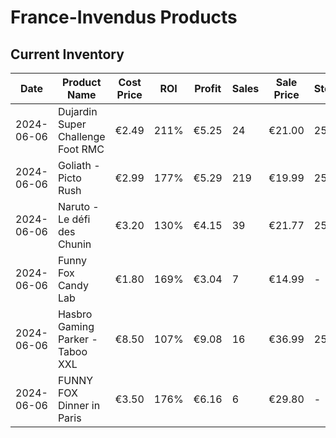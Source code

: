 # France-Invendus Products

## Current Inventory

| Date | Product Name | Cost Price | ROI | Profit | Sales | Sale Price | Stock | Units | BSR | Ref manf | ASIN | Amazon URL |
|------|--------------|------------|-----|---------|-------|------------|--------|--------|-----|----------|------|------------|
| 2024-06-06 | Dujardin Super Challenge Foot RMC | €2.49 | 211% | €5.25 | 24 | €21.00 | 25 | 3240 | 6331 | 1003357304 | B0B93LQSLC | https://www.amazon.fr/dp/B0B93LQSLC |
| 2024-06-06 | Goliath - Picto Rush | €2.99 | 177% | €5.29 | 219 | €19.99 | 25 | 9780 | 7856 | 1003289395 | B089QKLZYF | https://www.amazon.fr/dp/B089QKLZYF |
| 2024-06-06 | Naruto - Le défi des Chunin | €3.20 | 130% | €4.15 | 39 | €21.77 | 25 | 352 | 25892 | 1003120565 | B0BFBMSFKS | https://www.amazon.fr/dp/B0BFBMSFKS |
| 2024-06-06 | Funny Fox Candy Lab | €1.80 | 169% | €3.04 | 7 | €14.99 | - | 472 | 25300 | 1003113307 | B08F5GX2PR | https://www.amazon.fr/dp/B08F5GX2PR |
| 2024-06-06 | Hasbro Gaming Parker - Taboo XXL | €8.50 | 107% | €9.08 | 16 | €36.99 | 25 | 1260 | 45737 | 1002951748 | B000NIJ7EE | https://www.amazon.fr/dp/B000NIJ7EE |
| 2024-06-06 | FUNNY FOX Dinner in Paris | €3.50 | 176% | €6.16 | 6 | €29.80 | - | 1068 | 59893 | 1003113308 | B08MV65MMH | https://www.amazon.fr/dp/B08MV65MMH | 